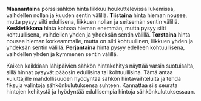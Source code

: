 **Maanantaina** pörssisähkön hinta liikkuu houkuttelevissa lukemissa, vaihdellen nollan ja kuuden sentin välillä. **Tiistaina** hinta hieman nousee, mutta pysyy silti edullisena, liikkuen nollan ja seitsemän sentin välillä. **Keskiviikkona** hinta kohoaa hieman enemmän, mutta pysyy silti kohtuullisena, vaihdellen yhden ja yhdeksän sentin välillä. **Torstaina** hinta nousee hieman korkeammalle, mutta on silti kohtuullinen, liikkuen yhden ja yhdeksän sentin välillä. **Perjantaina** hinta pysyy edelleen kohtuullisena, vaihdellen yhden ja kymmenen sentin välillä.

Kaiken kaikkiaan lähipäivien sähkön hintakehitys näyttää varsin suotuisalta, sillä hinnat pysyvät pääosin edullisina tai kohtuullisina. Tämä antaa kuluttajille mahdollisuuden hyödyntää sähkön hintavaihteluita ja tehdä fiksuja valintoja sähkönkulutuksensa suhteen. Kannattaa siis seurata hintojen kehitystä ja hyödyntää edullisempia hintoja sähkönkulutuksessaan.